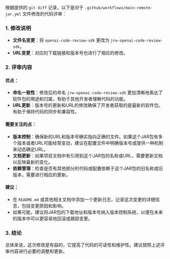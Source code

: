 根据提供的 `git diff` 记录，以下是对于 `.github/workflows/main-remote-jar.yml` 文件修改的代码评审：

### 1. 修改说明
- **文件名变更**：将 `openai-code-review-sdk` 更改为 `jrw-openai-code-review-sdk`。
- **URL变更**：对应的下载链接和版本号也进行了相应的修改。

### 2. 评审内容

#### 优点：
- **命名一致性**：修改后的命名 `jrw-openai-code-review-sdk` 更加清晰地表达了软件包的用途和归属，有助于其他开发者理解代码的功能。
- **URL更新**：版本号的更新和URL的修改确保了开发者获取的是最新的软件包，有助于保持代码的同步和兼容性。

#### 需要关注的点：
- **版本控制**：确保新的URL和版本号确实指向正确的文件。如果这个JAR包有多个版本或者URL可能经常变动，建议在配置文件中明确版本号或提供一种机制来动态确定URL。
- **文档更新**：如果项目文档中有引用到这个JAR包的名称或URL，需要更新文档以反映最新的变化。
- **依赖管理**：检查是否有其他部分的代码或配置依赖于这个JAR包的旧名称或旧版本，需要进行相应的更新。

#### 建议：
- 在 `README.md` 或其他相关文档中添加一个更新日志，记录这次变更的详细信息，包括变更原因和影响。
- 如果可能，建议将JAR包的下载地址和版本号纳入版本控制系统，以便在未来的版本中可以更容易地回滚或跟踪变更。

### 3. 结论
总体来说，这次修改是有益的，它提高了代码的可读性和维护性。建议按照上述评审内容进行必要的调整和更新。